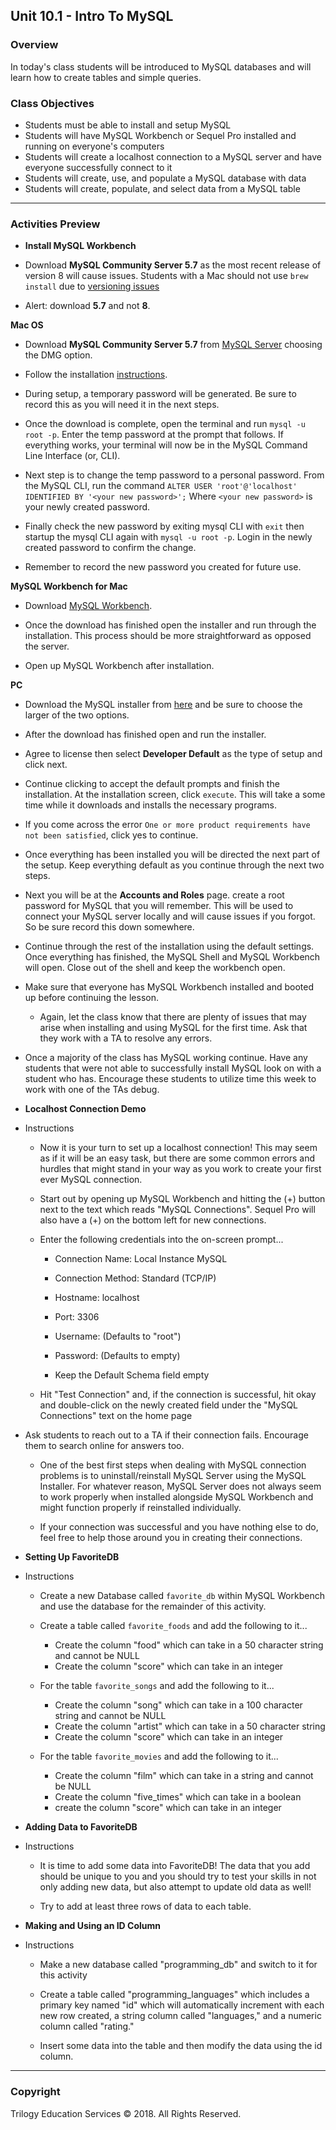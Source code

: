 ## Unit 10.1 - Intro To MySQL

### Overview

In today's class students will be introduced to MySQL databases and will learn how to create tables and simple queries.

### Class Objectives

* Students must be able to install and setup MySQL
* Students will have MySQL Workbench or Sequel Pro installed and running on everyone's computers
* Students will create a localhost connection to a MySQL server and have everyone successfully connect to it
* Students will create, use, and populate a MySQL database with data
* Students will create, populate, and select data from a MySQL table

- - -

### Activities Preview

* **Install MySQL Workbench**

* Download **MySQL Community Server 5.7** as the most recent release of version 8 will cause issues. Students with a Mac should not use `brew install` due to [versioning issues](https://stackoverflow.com/questions/50126503/homebrew-mysql-8-support)

* Alert: download **5.7** and not **8**.

 **Mac OS**

  * Download **MySQL Community Server 5.7** from [MySQL Server](https://dev.mysql.com/downloads/mysql/5.7.html#downloads) choosing the DMG option.

  * Follow the installation [instructions](https://dev.mysql.com/doc/refman/5.7/en/osx-installation-pkg.html).

  * During setup, a temporary password will be generated. Be sure to record this as you will need it in the next steps.

  * Once the download is complete, open the terminal and run `mysql -u root -p`. Enter the temp password at the prompt that follows. If everything works, your terminal will now be in the MySQL Command Line Interface (or, CLI).

  * Next step is to change the temp password to a personal password. From the MySQL CLI, run the command `ALTER USER 'root'@'localhost' IDENTIFIED BY '<your new password>';` Where `<your new password>` is your newly created password.

  * Finally check the new password by exiting mysql CLI  with `exit` then startup the mysql CLI again with `mysql -u root -p`. Login in the newly created password to confirm the change.

  * Remember to record the new password you created for future use.

 **MySQL Workbench for Mac**

  * Download [MySQL Workbench](https://www.mysql.com/products/workbench/).

  * Once the download has finished open the installer and run through the installation. This process should be more straightforward as opposed the server.

  * Open up MySQL Workbench after installation.

 **PC**

  * Download the MySQL installer from [here](https://dev.mysql.com/downloads/windows/installer/5.7.html) and be sure to choose the larger of the two options.

  * After the download has finished open and run the installer.

  * Agree to license then select **Developer Default** as the type of setup and click next.

  * Continue clicking to accept the default prompts and finish the installation. At the installation screen, click `execute`. This will take a some time while it downloads and installs the necessary programs.

  * If you come across the error `One or more product requirements have not been satisfied`, click yes to continue.

  * Once everything has been installed you will be directed the next part of the setup. Keep everything default as you continue through the next two steps.

  * Next you will be at the **Accounts and Roles** page. create a root password for MySQL that you will remember. This will be used to connect your MySQL server locally and will cause issues if you forgot. So be sure record this down somewhere.

  * Continue through the rest of the installation using the default settings. Once everything has finished, the MySQL Shell and MySQL Workbench will open. Close out of the shell and keep the workbench open.

* Make sure that everyone has MySQL Workbench installed and booted up before continuing the lesson.

  * Again, let the class know that there are plenty of issues that may arise when installing and using MySQL for the first time. Ask that they work with a TA to resolve any errors.

* Once a majority of the class has MySQL working continue. Have any students that were not able to successfully install MySQL look on with a student who has. Encourage these students to utilize time this week to work with one of the TAs debug.

* **Localhost Connection Demo**
* Instructions

  * Now it is your turn to set up a localhost connection! This may seem as if it will be an easy task, but there are some common errors and hurdles that might stand in your way as you work to create your first ever MySQL connection.

  * Start out by opening up MySQL Workbench and hitting the (+) button next to the text which reads "MySQL Connections". Sequel Pro will also have a (+) on the bottom left for new connections.

  * Enter the following credentials into the on-screen prompt...

    * Connection Name: Local Instance MySQL

    * Connection Method: Standard (TCP/IP)

    * Hostname: localhost

    * Port: 3306

    * Username: <Your MySQL Username> (Defaults to "root")

    * Password: <Your MySQL Password> (Defaults to empty)

    * Keep the Default Schema field empty

  * Hit "Test Connection" and, if the connection is successful, hit okay and double-click on the newly created field under the "MySQL Connections" text on the home page

* Ask students to reach out to a TA if their connection fails. Encourage them to search online for answers too.

  * One of the best first steps when dealing with MySQL connection problems is to uninstall/reinstall MySQL Server using the MySQL Installer. For whatever reason, MySQL Server does not always seem to work properly when installed alongside MySQL Workbench and might function properly if reinstalled individually.

  * If your connection was successful and you have nothing else to do, feel free to help those around you in creating their connections.

* **Setting Up FavoriteDB**

* Instructions

  * Create a new Database called `favorite_db` within MySQL Workbench and use the database for the remainder of this activity.

  * Create a table called `favorite_foods` and add the following to it...

    * Create the column "food" which can take in a 50 character string and cannot be NULL
    * Create the column "score" which can take in an integer

  * For the table `favorite_songs` and add the following to it...

    * Create the column "song" which can take in a 100 character string and cannot be NULL
    * Create the column "artist" which can take in a 50 character string
    * Create the column "score" which can take in an integer

  * For the table `favorite_movies` and add the following to it...

    * Create the column "film" which can take in a string and cannot be NULL
    * Create the column "five_times" which can take in a boolean
    * create the column "score" which can take in an integer

* **Adding Data to FavoriteDB**

* Instructions

  * It is time to add some data into FavoriteDB! The data that you add should be unique to you and you should try to test your skills in not only adding new data, but also attempt to update old data as well!

  * Try to add at least three rows of data to each table.

* **Making and Using an ID Column**

* Instructions

  * Make a new database called "programming_db" and switch to it for this activity

  * Create a table called "programming_languages" which includes a primary key named "id" which will automatically increment with each new row created, a string column called "languages," and a numeric column called "rating."

  * Insert some data into the table and then modify the data using the id column.

- - -

### Copyright

Trilogy Education Services © 2018. All Rights Reserved.
